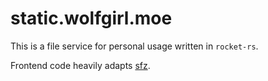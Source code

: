 # static.wolfgirl.moe

This is a file service for personal usage written in `rocket-rs`.

Frontend code heavily adapts [sfz](https://github.com/weihanglo/sfz).
